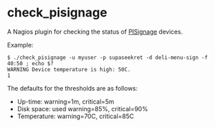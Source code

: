 # check_pisignage
A Nagios plugin for checking the status of [PISignage](https://www.pisignage.com/) devices.

Example:
```
$ ./check_pisignage -u myuser -p supaseekret -d deli-menu-sign -f 40:50 ; echo $?
WARNING Device temperature is high: 50C.
1
```

The defaults for the thresholds are as follows:
* Up-time: warning=1m, critical=5m
* Disk space: used warning=85%, critical=90%
* Temperature: warning=70C, critical=85C
